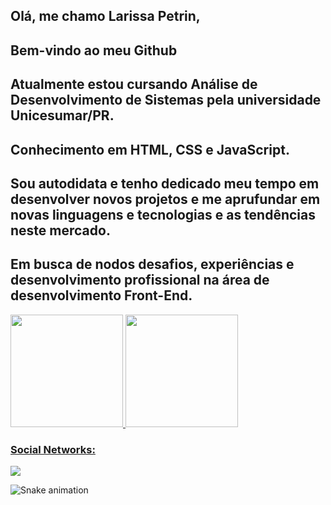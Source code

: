 ##  Olá, me chamo Larissa Petrin,

## Bem-vindo ao meu Github

## Atualmente estou cursando Análise de  Desenvolvimento de Sistemas pela universidade Unicesumar/PR.

## Conhecimento em  HTML, CSS e JavaScript.

## Sou autodidata  e tenho dedicado  meu tempo em desenvolver novos projetos e me aprufundar em novas linguagens e tecnologias e as tendências neste mercado.

## Em busca de nodos desafios, experiências e desenvolvimento profissional na área de desenvolvimento Front-End.

<div>
  <a href="https://github.com/larissapetrina">
  <img height="180em" src="https://github-readme-stats.vercel.app/api/top-langs/?username=larissapetrina&layout=compact&langs_count=7&theme=dracula"/>
  <img height="180em" src="https://github-readme-stats.vercel.app/api?username=larissapetrina&show_icons=true&theme=dracula&include_all_commits=true&count_private=true"/>
</div>
  
### Social Networks:

<div>
  <a href="https://www.linkedin.com/in/larissa-petrin-5b72a4113/" target="_blank"><img src="https://img.shields.io/badge/-LinkedIn-%230077B5?style=for-the-badge&logo=linkedin&logoColor=white" target="_blank"></a>   
</div>

  ![Snake animation](https://github.com/larissapetrina/larissapetrina/blob/output/github-contribution-grid-snake.svg)

